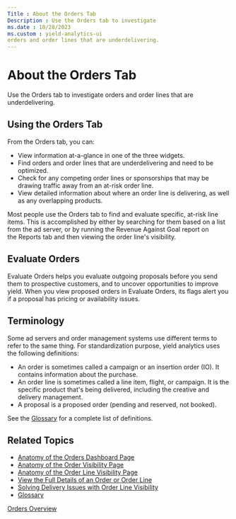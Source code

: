 ```yaml
---
Title : About the Orders Tab
Description : Use the Orders tab to investigate
ms.date : 10/28/2023
ms.custom : yield-analytics-ui
orders and order lines that are underdelivering.
---
```



# About the Orders Tab



Use the Orders tab to investigate
orders and order lines that are underdelivering.



## Using the Orders Tab

From the Orders tab, you can:

- View information at-a-glance in one of the three widgets.
- Find orders and order lines that are underdelivering and need to be
  optimized.
- Check for any competing order lines or sponsorships that may be
  drawing traffic away from an at-risk order line.
- View detailed information about where an order line is delivering, as
  well as any overlapping products.

Most people use the Orders tab to find
and evaluate specific, at-risk line items. This is accomplished by
either by searching for them based on a list from the ad server, or by
running the Revenue Against Goal report on
the Reports tab and then viewing the
order line's visibility.





## Evaluate Orders

Evaluate Orders helps you evaluate outgoing proposals before you send
them to prospective customers, and to uncover opportunities to improve
yield. When you view proposed orders in Evaluate Orders, its flags alert
you if a proposal has pricing or availability issues.





## Terminology

Some ad servers and order management systems use different terms to
refer to the same thing. For standardization purpose,
yield analytics uses the following definitions:

- An order is sometimes called a campaign or an insertion order (IO). It
  contains information about the purchase.
- An order line is sometimes called a line item, flight, or campaign. It
  is the specific product that's being delivered, including the creative
  and delivery management.
- A proposal is a proposed order (pending and reserved, not booked).

See
the <a href="https://yieldex.atlassian.net/wiki/display/DOCS/Glossary"
class="xref" target="_blank">Glossary</a> for a complete list of
definitions.



>

## Related Topics

- <a href="anatomy-of-the-orders-dashboard-page.md" class="xref">Anatomy
  of the Orders Dashboard Page</a>  
- <a href="anatomy-of-the-order-visibility-page.md" class="xref">Anatomy
  of the Order Visibility Page</a>  
- <a href="anatomy-of-the-order-line-visibility-page.md"
  class="xref">Anatomy of the Order Line Visibility Page</a>  
- <a href="view-the-full-details-of-an-order-or-order-line.md"
  class="xref">View the Full Details of an Order or Order Line</a>  
- <a href="solving-delivery-issues-with-order-line-visibility.md"
  class="xref">Solving Delivery Issues with Order Line Visibility</a>  
- <a href="glossary.md" class="xref">Glossary</a>






<a href="orders-overview.md" class="link">Orders
Overview</a>






